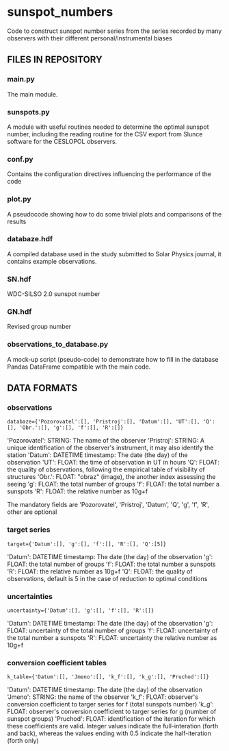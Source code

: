 # sunspot_numbers

Code to construct sunspot number series from the series recorded by many observers with their different personal/instrumental biases

## FILES IN REPOSITORY

### main.py
The main module.

### sunspots.py
A module with useful routines needed to determine the optimal sunspot number, including the reading routine for the CSV export from Slunce software for the CESLOPOL observers.

### conf.py
Contains the configuration directives influencing the performance of the code

### plot.py
A pseudocode showing how to do some trivial plots and comparisons of the results

### databaze.hdf
A compiled database used in the study submitted to Solar Physics journal, it contains example observations. 

### SN.hdf
WDC-SILSO 2.0 sunspot number

### GN.hdf
Revised group number

### observations_to_database.py
A mock-up script (pseudo-code) to demonstrate how to fill in the database Pandas DataFrame compatible with the main code. 

## DATA FORMATS
### observations
```
databaze={'Pozorovatel':[], 'Pristroj':[], 'Datum':[], 'UT':[], 'Q':[], 'Obr.':[], 'g':[], 'f':[], 'R':[]}
```

'Pozorovatel': STRING: The name of the observer
'Pristroj': STRING: A unique identification of the observer's instrument, it may also identify the station
'Datum': DATETIME timestamp: The date (the day) of the observation
'UT': FLOAT: the time of observation in UT in hours
'Q': FLOAT: the quality of observations, following the empirical table of visibility of structures
'Obr.': FLOAT: "obraz" (image), the another index assessing the seeing
'g': FLOAT: the total number of groups
'f': FLOAT: the total number a sunspots
'R': FLOAT: the relative number as 10g+f
 
The mandatory fields are 'Pozorovatel', 'Pristroj', 'Datum', 'Q', 'g', 'f', 'R', other are optional

### target series
```
target={'Datum':[], 'g':[], 'f':[], 'R':[], 'Q':[5]}
```

'Datum': DATETIME timestamp: The date (the day) of the observation
'g': FLOAT: the total number of groups
'f': FLOAT: the total number a sunspots
'R': FLOAT: the relative number as 10g+f
'Q': FLOAT: the quality of observations, default is 5 in the case of reduction to optimal conditions

### uncertainties
```
uncertainty={'Datum':[], 'g':[], 'f':[], 'R':[]}
```

'Datum': DATETIME timestamp: The date (the day) of the observation
'g': FLOAT: uncertainty of the total number of groups
'f': FLOAT: uncertainty of the total number a sunspots
'R': FLOAT: uncertainty the relative number as 10g+f

### conversion coefficient tables
```
k_table={'Datum':[], 'Jmeno':[], 'k_f':[], 'k_g':[], 'Pruchod':[]}
```
'Datum': DATETIME timestamp: The date (the day) of the observation
'Jmeno': STRING: the name of the observer
'k_f': FLOAT: observer's conversion coefficient to targer series for f (total sunspots number)
'k_g': FLOAT: observer's conversion coefficient to targer series for g (number of sunspot groups)
'Pruchod': FLOAT: identification of the iteration for which these coefficients are valid. Integer
                  values indicate the full-interation (forth and back), whereas the values ending with 
				  0.5 indicate the half-iteration (forth only)
				  